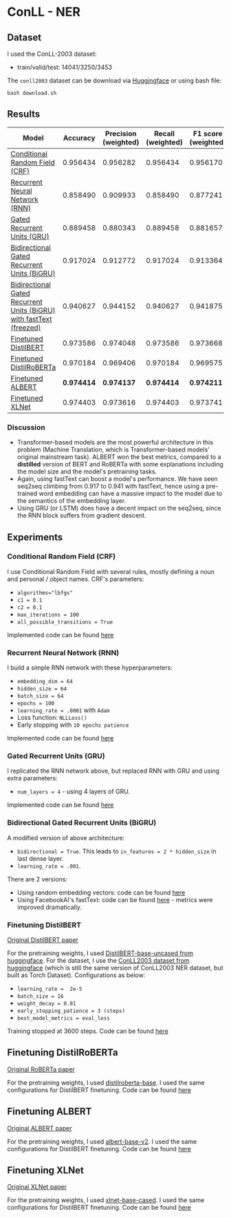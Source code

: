 # ConLL - NER

## Dataset
I used the ConLL-2003 dataset:
- train/valid/test: 14041/3250/3453

The `conll2003` dataset can be download via [Huggingface](https://huggingface.co/datasets/conll2003) or using bash file:
```
bash download.sh
```

## Results

| Model                                                                                                             | Accuracy     | Precision (weighted) | Recall (weighted) | F1 score (weighted) |
| ----------------------------------------------------------------------------------------------------------------- | ------------ | -------------------- | ----------------- | ------------------- |
| [Conditional Random Field (CRF)             ](#conditional-random-field-crf)                                      | 0.956434     | 0.956282             | 0.956434          | 0.956170            |
| [Recurrent Neural Network (RNN)             ](#recurrent-neural-network-rnn)                                      | 0.858490     | 0.909933             | 0.858490          | 0.877241            |
| [Gated Recurrent Units (GRU)                ](#gated-recurrent-units-gru)                                         | 0.889458     | 0.880343             | 0.889458          | 0.881657            |
| [Bidirectional Gated Recurrent Units (BiGRU)](#bidirectional-gated-recurrent-units-bigru)                         | 0.917024     | 0.912772             | 0.917024          | 0.913364            |
| [Bidirectional Gated Recurrent Units (BiGRU) with fastText (freezed)](#bidirectional-gated-recurrent-units-bigru) | 0.940627     | 0.944152             | 0.940627          | 0.941875            |
| [Finetuned DistilBERT                       ](#finetuning-distilbert)                                             | 0.973586     | 0.974048             | 0.973586          | 0.973668            |
| [Finetuned DistilRoBERTa                    ](#finetuning-distilroberta)                                          | 0.970184     | 0.969406             | 0.970184          | 0.969575            |
| [Finetuned ALBERT                           ](#finetuning-albert)                                                 | **0.974414** | **0.974137**         | **0.974414**      | **0.974211**        |
| [Finetuned XLNet                            ](#finetuning-xlnet)                                                  | 0.974403     | 0.973616             | 0.974403          | 0.973741            |

### Discussion
- Transformer-based models are the most powerful architecture in this problem (Machine Translation, which is Transformer-based models' original mainstream task). ALBERT won the best metrics, compared to a **distilled** version of BERT and RoBERTa with some explanations including the model size and the model's pretraining tasks. 
- Again, using fastText can boost a model's performance. We have seen seq2seq climbing from 0.917 to 0.941 with fastText, hence using a pre-trained word embedding can have a massive impact to the model due to the semantics of the embedding layer.
- Using GRU (or LSTM) does have a decent impact on the seq2seq, since the RNN block suffers from gradient descent.

## Experiments
### Conditional Random Field (CRF)
I use Conditional Random Field with several rules, mostly defining a noun and personal / object names. CRF's parameters:
- `algorithms="lbfgs"`
- `c1 = 0.1`
- `c2 = 0.1`
- `max_iterations = 100`
- `all_possible_transitions = True`

Implemented code can be found [here](code/ml-models/ner-crf.ipynb)

### Recurrent Neural Network (RNN)
I build a simple RNN network with these hyperparameters:
- `embedding_dim = 64`
- `hidden_size = 64`
- `batch_size = 64`
- `epochs = 100`
- `learning_rate = .0001` with `Adam`
- Loss function: `NLLLoss()`
- Early stopping with `10 epochs patience`

Implemented code can be found [here](code/seq2seq/ner-rnn.ipynb)

### Gated Recurrent Units (GRU)
I replicated the RNN network above, but replaced RNN with GRU and using extra parameters:
- `num_layers = 4` - using 4 layers of GRU.

Implemented code can be found [here](code/seq2seq/ner-gru.ipynb)

### Bidirectional Gated Recurrent Units (BiGRU)
A modified version of above architecture:
- `bidirectional = True`. This leads to `in_features = 2 * hidden_size` in last dense layer.
- `learning_rate = .001`.

There are 2 versions:
- Using random embedding vectors: code can be found [here](code/seq2seq/ner-bigru.ipynb)
- Using FacebookAI's fastText: code can be found [here](code/seq2seq/ner-bigru-fasttext.ipynb) - metrics were improved dramatically.

### Finetuning DistilBERT
[Original DistilBERT paper](https://arxiv.org/abs/1910.01108)

For the pretraining weights, I used [DistilBERT-base-uncased from huggingface](https://huggingface.co/distilbert-base-uncased). For the dataset, I use the [ConLL2003 dataset from huggingface](https://huggingface.co/datasets/conll2003) (which is still the same version of ConLL2003 NER dataset, but built as Torch Dataset). Configurations as below:
- `learning_rate =  2e-5`
- `batch_size = 16`
- `weight_decay = 0.01`
- `early_stopping_patience = 3 (steps)`
- `best_model_metrics = eval_loss`

Training stopped at 3600 steps. Code can be found [here](code/transformers/ner-distil-bert.ipynb)

## Finetuning DistilRoBERTa
[Original RoBERTa paper](https://arxiv.org/abs/1907.11692)

For the pretraining weights, I used [distilroberta-base](https://huggingface.co/distilroberta-base). I used the same configurations for DistilBERT finetuning. Code can be found [here](code/transformers/ner-distil-roberta.ipynb)

## Finetuning ALBERT
[Original ALBERT paper](https://arxiv.org/abs/1909.11942)

For the pretraining weights, I used [albert-base-v2](https://huggingface.co/albert-base-v2). I used the same configurations for DistilBERT finetuning. Code can be found [here](code/transformers/ner-albert.ipynb)

## Finetuning XLNet
[Original XLNet paper](https://arxiv.org/abs/1906.08237)

For the pretraining weights, I used [xlnet-base-cased](https://huggingface.co/xlnet-base-cased). I used the same configurations for DistilBERT finetuning. Code can be found [here](code/transformers/ner-xlnet.ipynb)
